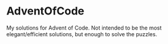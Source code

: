 # AdventOfCode
My solutions for Advent of Code. Not intended to be the most elegant/efficient solutions, but enough to solve the puzzles. 

